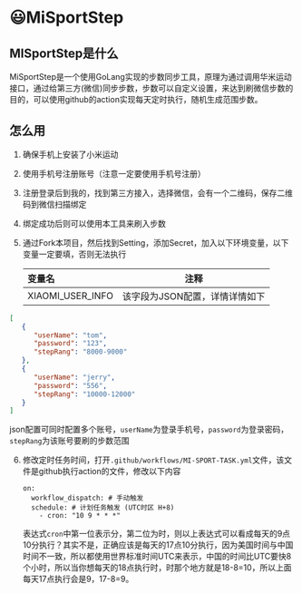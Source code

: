 # :smiley:MiSportStep

## MISportStep是什么

MiSportStep是一个使用GoLang实现的步数同步工具，原理为通过调用华米运动接口，通过给第三方(微信)同步步数，步数可以自定义设置，来达到刷微信步数的目的，可以使用github的action实现每天定时执行，随机生成范围步数。

## 怎么用

1. 确保手机上安装了小米运动

2. 使用手机号注册账号（注意一定要使用手机号注册）

3. 注册登录后到我的，找到第三方接入，选择微信，会有一个二维码，保存二维码到微信扫描绑定

4. 绑定成功后则可以使用本工具来刷入步数

5. 通过Fork本项目，然后找到Setting，添加Secret，加入以下环境变量，以下变量一定要填，否则无法执行

   | 变量名           | 注释                                          |
   | :--------------- | --------------------------------------------- |
   | XIAOMI_USER_INFO  | 该字段为JSON配置，详情详情如下              |

```json
[
   {
      "userName": "tom",
      "password": "123",
      "stepRang": "8000-9000"
   },
   {
      "userName": "jerry",
      "password": "556",
      "stepRang": "10000-12000"
   }
]
```
json配置可同时配置多个账号，`userName`为登录手机号，`password`为登录密码，`stepRang`为该账号要刷的步数范围

6. 修改定时任务时间，打开`.github/workflows/MI-SPORT-TASK.yml`文件，该文件是github执行action的文件，修改以下内容

   ```
   on:
     workflow_dispatch: # 手动触发
     schedule: # 计划任务触发 (UTC时区 H+8)
       - cron: "10 9 * * *"
   ```
   
   表达式`cron`中第一位表示分，第二位为时，则以上表达式可以看成每天的9点10分执行？其实不是，正确应该是每天的17点10分执行，因为美国时间与中国时间不一致，所以都使用世界标准时间UTC来表示，中国的时间比UTC要快8个小时，所以当你想每天的18点执行时，时那个地方就是18-8=10，所以上面每天17点执行会是9，17-8=9。
   
   

